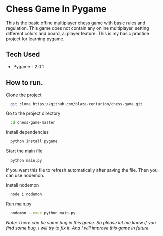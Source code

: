 
# Chess Game In Pygame

This is the basic offine multiplayer chess game with basic rules and regulation. This game does not contain any online multiplayer, setting different colors and board, ai player feature.
This is my basic practice project for learning pygame.



## Tech Used
- Pygame - 2.0.1
## How to run.

Clone the project

```bash
  git clone https://github.com/blaze-centurion/chess-game.git
```

Go to the project directory

```bash
  cd chess-game-master
```

Install dependencies

```bash
  python install pygame
```

Start the main file

```bash
  python main.py
```

If you want this file to refresh automatically after saving the file. Then you can use nodemon.

Install nodemon
```bash
  node i nodemon
```

Run main.py
```bash
  nodemon --exec python main.py
```

*Note*: *There can be some bug in this game. So please let me know if you find some bug. I will try to fix it. And I will improve this game in future.*
